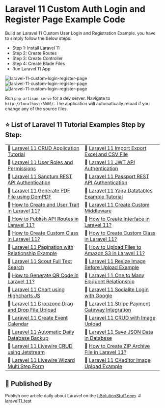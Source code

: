 # Laravel 11 Custom Auth Login and Register Page Example Code

  Build an Laravel 11 Custom User Login and Registration Example. you have to simply follow the below steps:
  - Step 1: Install Laravel 11
  - Step 2: Create Routes
  - Step 3: Create Controller
  - Step 4: Create Blade Files
  - Run Laravel 11 App

![laravel-11-custom-login-register-page](https://www.itsolutionstuff.com/upload/laravel-11-custom-login-1.png)
![laravel-11-custom-login-register-page](https://www.itsolutionstuff.com/upload/laravel-11-custom-login-2.png)
![laravel-11-custom-login-register-page](https://www.itsolutionstuff.com/upload/laravel-11-custom-login-3.png)

 Run `php artisan serve` for a dev server. Navigate to `http://localhost:8000/`. The application will automatically reload if you change any of the source files.


## ⭐️ List of Laravel 11 Tutorial Examples Step by Step: 


<table>
<tr>
    <td>🔗 <a href="https://www.itsolutionstuff.com/post/laravel-11-crud-application-example-tutorialexample.html">Laravel 11 CRUD Application Tutorial</a></td>
    <td>🔗 <a href="https://www.itsolutionstuff.com/post/laravel-11-import-export-excel-and-csv-file-tutorialexample.html">Laravel 11 Import Export Excel and CSV File</a></td>
</tr>
<tr>
    <td>🔗 <a href="https://www.itsolutionstuff.com/post/laravel-11-user-roles-and-permissions-tutorialexample.html">Laravel 11 User Roles and Permissions</a></td>
    <td>🔗 <a href="https://www.itsolutionstuff.com/post/laravel-11-json-web-tokenjwt-api-authentication-tutorialexample.html">Laravel 11 JWT API Authentication</a></td>
</tr>
<tr>
    <td>🔗 <a href="https://www.itsolutionstuff.com/post/laravel-11-rest-api-authentication-using-sanctum-tutorialexample.html">Laravel 11 Sanctum REST API Authentication</a></td>
    <td>🔗 <a href="https://www.itsolutionstuff.com/post/laravel-11-rest-api-with-passport-authentication-tutorialexample.html">Laravel 11 Passport REST API Authentication</a></td>
</tr>
<tr>
    <td>🔗 <a href="https://www.itsolutionstuff.com/post/laravel-11-generate-pdf-file-using-dompdf-exampleexample.html">Laravel 11 Generate PDF File using DomPDF</a></td>
    <td>🔗 <a href="https://www.itsolutionstuff.com/post/laravel-11-yajra-datatables-example-tutorialexample.html">Laravel 11 Yajra Datatables Example Tutorial</a></td>
</tr>
<tr>
    <td>🔗 <a href="https://www.itsolutionstuff.com/post/how-to-create-and-use-trait-in-laravel-11example.html">How to Create and User Trait in Laravel 11?</a></td>
    <td>🔗 <a href="https://www.itsolutionstuff.com/post/how-to-create-custom-middleware-in-laravel-11example.html">Laravel 11 Create Custom Middleware</a></td>
</tr>
<tr>
    <td>🔗 <a href="https://www.itsolutionstuff.com/post/how-to-publish-api-route-file-in-laravel-11example.html">How to Publish API Routes in Laravel 11?</a></td>
    <td>🔗 <a href="https://www.itsolutionstuff.com/post/how-to-create-interface-in-laravel-11example.html">How to Create Interface in Laravel 11?</a></td>
</tr>
<tr>
    <td>🔗 <a href="https://www.itsolutionstuff.com/post/how-to-create-custom-class-in-laravel-11example.html">How to Create Custom Class in Laravel 11?</a></td>
    <td>🔗 <a href="https://www.itsolutionstuff.com/post/how-to-create-custom-class-in-laravel-11example.html">How to Create Custom Class in Laravel 11?</a></td>
</tr>
<tr>
    <td>🔗 <a href="https://www.itsolutionstuff.com/post/laravel-11-pagination-with-relationship-exampleexample.html">Laravel 11 Pagination with Relationship Example</a></td>
    <td>🔗 <a href="https://www.itsolutionstuff.com/post/how-to-upload-files-to-amazon-s3-in-laravel-11example.html">How to Upload Files to Amazon S3 in Laravel 11?</a></td>
</tr>
<tr>
    <td>🔗 <a href="https://www.itsolutionstuff.com/post/laravel-11-scout-full-text-search-tutorialexample.html">Laravel 11 Scout Full Text Search</a></td>
    <td>🔗 <a href="https://www.itsolutionstuff.com/post/laravel-11-resize-image-before-upload-exampleexample.html">Laravel 11 Resize Image Before Upload Example</a></td>
</tr>
<tr>
    <td>🔗 <a href="https://www.itsolutionstuff.com/post/how-to-generate-qr-code-in-laravel-11example.html">How to Generate QR Code in Laravel 11?</a></td>
    <td>🔗 <a href="https://www.itsolutionstuff.com/post/laravel-11-resize-image-before-upload-exampleexample.html">Laravel 11 One to Many Eloquent Relationship</a></td>
</tr>
<tr>
    <td>🔗 <a href="https://www.itsolutionstuff.com/post/laravel-11-chart-using-highcharts-js-exampleexample.html">Laravel 11 Chart using Highcharts JS</a></td>
    <td>🔗 <a href="https://www.itsolutionstuff.com/post/laravel-11-socialite-login-with-google-account-exampleexample.html">Laravel 11 Socialite Login with Google</a></td>
</tr>
<tr>
    <td>🔗 <a href="https://www.itsolutionstuff.com/post/laravel-11-drag-and-drop-file-upload-with-dropzone-jsexample.html">Laravel 11 Dropzone Drag and Drop File Upload</a></td>
    <td>🔗 <a href="https://www.itsolutionstuff.com/post/laravel-11-stripe-payment-gateway-integration-exampleexample.html">Laravel 11 Stripe Payment Gateway Integration</a></td>
</tr>
<tr>
    <td>🔗 <a href="https://www.itsolutionstuff.com/post/how-to-create-event-calendar-in-laravel-11example.html">Laravel 11 Create Event Calendar</a></td>
    <td>🔗 <a href="https://www.itsolutionstuff.com/post/laravel-11-crud-with-image-upload-tutorialexample.html">Laravel 11 CRUD with Image Upload</a></td>
</tr>
<tr>
    <td>🔗 <a href="https://www.itsolutionstuff.com/post/setup-automatic-daily-database-backup-with-laravel-11example.html">Laravel 11 Automatic Daily Database Backup</a></td>
    <td>🔗 <a href="https://www.itsolutionstuff.com/post/how-to-save-json-data-in-database-in-laravel-11example.html">Laravel 11 Save JSON Data in Database</a></td>
</tr>
<tr>
    <td>🔗 <a href="https://www.itsolutionstuff.com/post/laravel-11-livewire-crud-using-jetstream-tailwind-cssexample.html">Laravel 11 Livewire CRUD using Jetstream</a></td>
    <td>🔗 <a href="https://www.itsolutionstuff.com/post/how-to-create-zip-archive-file-in-laravel-11example.html">How to Create ZIP Archive File in Laravel 11?</a></td>
</tr>
<tr>
    <td>🔗 <a href="https://www.itsolutionstuff.com/post/laravel-11-livewire-wizard-multi-step-form-tutorialexample.html">Laravel 11 Livewire Wizard Multi Step Form</a></td>
    <td>🔗 <a href="https://www.itsolutionstuff.com/post/laravel-11-ckeditor-image-upload-exampleexample.html">Laravel 11 CKeditor Image Upload Example</a></td>
</tr>
</table>


## 🚀 Published By

Publish one article daily about Laravel on the [ItSolutionStuff.com](https://www.itsolutionstuff.com).
#   l a r a v e l 1 1 _ t e s t  
 